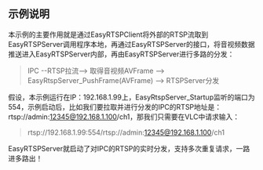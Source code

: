 ## 示例说明

本示例的主要作用就是通过EasyRTSPClient将外部的RTSP流取到EasyRTSPServer调用程序本地，再通过EasyRTSPServer的接口，将音视频数据推送进入EasyRTSPServer内部，再由EasyRTSPServer进行多路的分发：


> IPC --RTSP拉流--> 取得音视频AVFrame --> EasyRtspServer_PushFrame(AVFrame) --> RTSPServer分发



假设，本示例运行在IP：192.168.1.99上，EasyRtspServer_Startup监听的端口为554，示例启动后，比如我们要拉取并进行分发的IPC的RTSP地址是：rtsp://admin:12345@192.168.1.100/ch1，那我们只需要在VLC中请求输入：

> rtsp://192.168.1.99:554/rtsp://admin:12345@192.168.1.100/ch1

EasyRTSPServer就启动了对IPC的RTSP的实时分发，支持多次重复请求，一路进多路出！
	